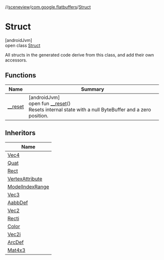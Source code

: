//[sceneview](../../../index.md)/[com.google.flatbuffers](../index.md)/[Struct](index.md)

# Struct

[androidJvm]\
open class [Struct](index.md)

All structs in the generated code derive from this class, and add their own accessors.

## Functions

| Name | Summary |
|---|---|
| [__reset](__reset.md) | [androidJvm]<br>open fun [__reset](__reset.md)()<br>Resets internal state with a null ByteBuffer and a zero position. |

## Inheritors

| Name |
|---|
| [Vec4](../../com.google.ar.sceneform.lullmodel/-vec4/index.md) |
| [Quat](../../com.google.ar.sceneform.lullmodel/-quat/index.md) |
| [Rect](../../com.google.ar.sceneform.lullmodel/-rect/index.md) |
| [VertexAttribute](../../com.google.ar.sceneform.lullmodel/-vertex-attribute/index.md) |
| [ModelIndexRange](../../com.google.ar.sceneform.lullmodel/-model-index-range/index.md) |
| [Vec3](../../com.google.ar.sceneform.lullmodel/-vec3/index.md) |
| [AabbDef](../../com.google.ar.sceneform.lullmodel/-aabb-def/index.md) |
| [Vec2](../../com.google.ar.sceneform.lullmodel/-vec2/index.md) |
| [Recti](../../com.google.ar.sceneform.lullmodel/-recti/index.md) |
| [Color](../../com.google.ar.sceneform.lullmodel/-color/index.md) |
| [Vec2i](../../com.google.ar.sceneform.lullmodel/-vec2i/index.md) |
| [ArcDef](../../com.google.ar.sceneform.lullmodel/-arc-def/index.md) |
| [Mat4x3](../../com.google.ar.sceneform.lullmodel/-mat4x3/index.md) |
